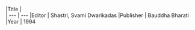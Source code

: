 |Title |  
| --- | --- 
|Editor | Shastri, Svami Dwarikadas
|Publisher | Bauddha Bharati
|Year | 1994